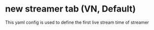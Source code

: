 # new streamer tab (VN, Default)

This yaml config is used to define the first live stream time of streamer
